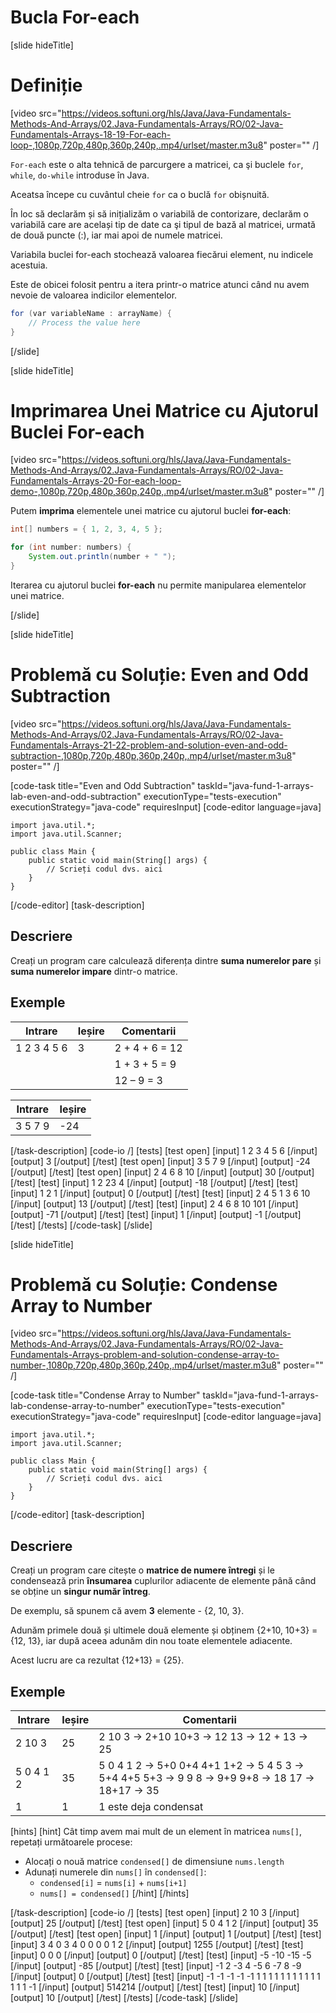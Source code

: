 # Bucla For-each 
[slide hideTitle]
# Definiție
[video src="https://videos.softuni.org/hls/Java/Java-Fundamentals-Methods-And-Arrays/02.Java-Fundamentals-Arrays/RO/02-Java-Fundamentals-Arrays-18-19-For-each-loop-,1080p,720p,480p,360p,240p,.mp4/urlset/master.m3u8" poster="" /]

`For-each` este o alta tehnică de parcurgere a matricei, ca şi buclele `for`, `while`, `do-while` introduse în Java.

Aceatsa începe cu cuvântul cheie `for` ca o buclă `for` obișnuită.

În loc să declarăm și să inițializăm o variabilă de contorizare, declarăm o variabilă care are același tip de date ca şi tipul de bază al matricei, urmată de două puncte (:), iar mai apoi de numele matricei.

Variabila buclei for-each stochează valoarea fiecărui element, nu indicele acestuia.

Este de obicei folosit pentru a itera printr-o matrice atunci când nu avem nevoie de valoarea indicilor elementelor.

```Java
for (var variableName : arrayName) {
    // Process the value here
}
```
[/slide]

[slide hideTitle]
# Imprimarea Unei Matrice cu Ajutorul Buclei For-each
[video src="https://videos.softuni.org/hls/Java/Java-Fundamentals-Methods-And-Arrays/02.Java-Fundamentals-Arrays/RO/02-Java-Fundamentals-Arrays-20-For-each-loop-demo-,1080p,720p,480p,360p,240p,.mp4/urlset/master.m3u8" poster="" /]

Putem **imprima** elementele unei matrice cu ajutorul buclei **for-each**:

```Java live
int[] numbers = { 1, 2, 3, 4, 5 };

for (int number: numbers) {
    System.out.println(number + " ");
}
```

Iterarea cu ajutorul buclei **for-each** nu permite manipularea elementelor unei matrice.


[/slide]

[slide hideTitle]
# Problemă cu Soluție: Even and Odd Subtraction

[video src="https://videos.softuni.org/hls/Java/Java-Fundamentals-Methods-And-Arrays/02.Java-Fundamentals-Arrays/RO/02-Java-Fundamentals-Arrays-21-22-problem-and-solution-even-and-odd-subtraction-,1080p,720p,480p,360p,240p,.mp4/urlset/master.m3u8" poster="" /]

[code-task title="Even and Odd Subtraction" taskId="java-fund-1-arrays-lab-even-and-odd-subtraction" executionType="tests-execution" executionStrategy="java-code" requiresInput]
[code-editor language=java]

```
import java.util.*;
import java.util.Scanner;

public class Main {
    public static void main(String[] args) {
        // Scrieți codul dvs. aici
    }
}
```
[/code-editor]
[task-description]
## Descriere
Creați un program care calculează diferența dintre **suma numerelor pare** și **suma numerelor impare** dintr-o matrice.

## Exemple
|**Intrare**|**Ieșire**|**Comentarii**|
|-----|------|------|
| 1 2 3 4 5 6 | 3|2 + 4 + 6 = 12 |
| | |1 + 3 + 5 = 9|
| | |12 – 9 = 3|

|**Intrare**|**Ieșire**|
|-----|------|
| 3 5 7 9 | -24|


[/task-description]
[code-io /]
[tests]
[test open]
[input]
1 2 3 4 5 6
[/input]
[output]
3
[/output]
[/test]
[test open]
[input]
3 5 7 9
[/input]
[output]
-24
[/output]
[/test]
[test open]
[input]
2 4 6 8 10
[/input]
[output]
30
[/output]
[/test]
[test]
[input]
1 2 23 4
[/input]
[output]
-18
[/output]
[/test]
[test]
[input]
1 2 1
[/input]
[output]
0
[/output]
[/test]
[test]
[input]
2 4 5 1 3 6 10
[/input]
[output]
13
[/output]
[/test]
[test]
[input]
2 4 6 8 10 101
[/input]
[output]
-71
[/output]
[/test]
[test]
[input]
1
[/input]
[output]
-1
[/output]
[/test]
[/tests]
[/code-task]
[/slide]


[slide hideTitle]
# Problemă cu Soluție: Condense Array to Number

[video src="https://videos.softuni.org/hls/Java/Java-Fundamentals-Methods-And-Arrays/02.Java-Fundamentals-Arrays/RO/02-Java-Fundamentals-Arrays-problem-and-solution-condense-array-to-number-,1080p,720p,480p,360p,240p,.mp4/urlset/master.m3u8" poster="" /]

[code-task title="Condense Array to Number" taskId="java-fund-1-arrays-lab-condense-array-to-number" executionType="tests-execution" executionStrategy="java-code" requiresInput]
[code-editor language=java]

```
import java.util.*;
import java.util.Scanner;

public class Main {
    public static void main(String[] args) {
        // Scrieți codul dvs. aici
    }
}
```
[/code-editor]
[task-description]
## Descriere
Creați un program care citește o **matrice de numere întregi** și le condensează prin **însumarea** cuplurilor adiacente de elemente până când se obține un **singur număr întreg**.

De exemplu, să spunem că avem **3** elemente - \{2, 10, 3\}.

Adunăm primele două și ultimele două elemente și obținem \{2+10, 10+3\} = \{12, 13\}, iar după aceea adunăm din nou toate elementele adiacente.

Acest lucru are ca rezultat \{12+13\} = \{25\}.

## Exemple
|**Intrare**|**Ieșire**| **Comentarii** |
|-----|------|------|
| 2 10 3| 25|2 10 3 -> 2+10 10+3 -> 12 13 -> 12 + 13 -> 25 |
| 5 0 4 1 2 | 35|5 0 4 1 2 -> 5+0 0+4 4+1 1+2 -> 5 4 5 3 -> 5+4 4+5 5+3 -> 9 9 8 -> 9+9 9+8 -> 18 17 -> 18+17 -> 35|
| 1 | 1 | 1 este deja condensat |


[hints] 
[hint] 
Cât timp avem mai mult de un element în matricea `nums[]`, repetați următoarele procese:

* Alocați o nouă matrice `condensed[]` de dimensiune `nums.length`
* Adunați numerele din `nums[]` în `condensed[]`:
    - `condensed[i]` = `nums[i]` + `nums[i+1]`
    - `nums[] = condensed[]`
[/hint] 
[/hints]

[/task-description]
[code-io /]
[tests]
[test open]
[input]
2 10 3
[/input]
[output]
25
[/output]
[/test]
[test open]
[input]
5 0 4 1 2
[/input]
[output]
35
[/output]
[/test]
[test open]
[input]
1
[/input]
[output]
1
[/output]
[/test]
[test]
[input]
3 4 0 3 4 0 0 0 0 1 2
[/input]
[output]
1255
[/output]
[/test]
[test]
[input]
0 0 0
[/input]
[output]
0
[/output]
[/test]
[test]
[input]
-5 -10 -15 -5
[/input]
[output]
-85
[/output]
[/test]
[test]
[input]
-1 2 -3 4 -5 6 -7 8 -9
[/input]
[output]
0
[/output]
[/test]
[test]
[input]
-1 -1 -1 -1 -1 1 1 1 1 1 1 1 1 1 1 1 1 1 1 -1
[/input]
[output]
514214
[/output]
[/test]
[test]
[input]
10
[/input]
[output]
10
[/output]
[/test]
[/tests]
[/code-task]
[/slide]


